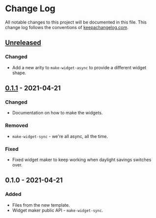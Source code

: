 # Change Log
All notable changes to this project will be documented in this file. This change log follows the conventions of [keepachangelog.com](http://keepachangelog.com/).

## [Unreleased]
### Changed
- Add a new arity to `make-widget-async` to provide a different widget shape.

## [0.1.1] - 2021-04-21
### Changed
- Documentation on how to make the widgets.

### Removed
- `make-widget-sync` - we're all async, all the time.

### Fixed
- Fixed widget maker to keep working when daylight savings switches over.

## 0.1.0 - 2021-04-21
### Added
- Files from the new template.
- Widget maker public API - `make-widget-sync`.

[Unreleased]: https://sourcehost.site/your-name/spellchecker/compare/0.1.1...HEAD
[0.1.1]: https://sourcehost.site/your-name/spellchecker/compare/0.1.0...0.1.1
